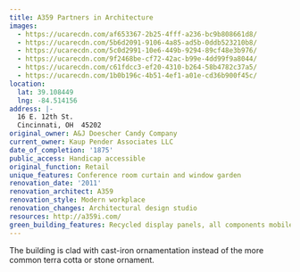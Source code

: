 ```yaml
---
title: A359 Partners in Architecture
images:
  - https://ucarecdn.com/af653367-2b25-4fff-a236-bc9b808661d8/
  - https://ucarecdn.com/5b6d2091-9106-4a85-ad5b-0ddb523210b8/
  - https://ucarecdn.com/5c0d2991-10e6-449b-9294-89cf48e3b976/
  - https://ucarecdn.com/9f2468be-cf72-42ac-b99e-4dd99f9a8044/
  - https://ucarecdn.com/c61fdcc3-ef20-4310-b264-58b4782c37a5/
  - https://ucarecdn.com/1b0b196c-4b51-4ef1-a01e-cd36b900f45c/
location:
  lat: 39.108449
  lng: -84.514156
address: |-
  16 E. 12th St.
  Cincinnati, OH  45202
original_owner: A&J Doescher Candy Company
current_owner: Kaup Pender Associates LLC
date_of_completion: '1875'
public_access: Handicap accessible
original_function: Retail
unique_features: Conference room curtain and window garden
renovation_date: '2011'
renovation_architect: A359
renovation_style: Modern workplace
renovation_changes: Architectural design studio
resources: http://a359i.com/
green_building_features: Recycled display panels, all components mobile for reuse
---
```


The building is clad with cast-iron ornamentation instead of the more common terra cotta or stone ornament.
